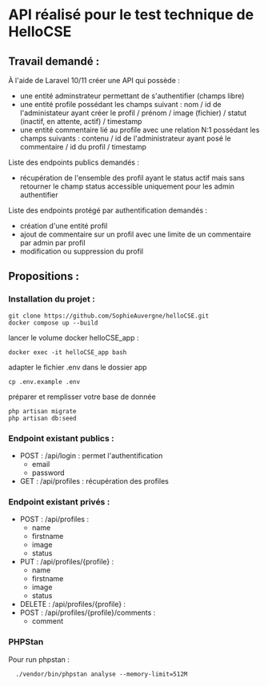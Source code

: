 # API réalisé pour le test technique de HelloCSE

## Travail demandé : 
À l'aide de Laravel 10/11 créer une API qui possède : 
 - une entité adminstrateur permettant de s'authentifier (champs libre)
 - une entité profile possédant les champs suivant : nom / id de l'administateur ayant créer le profil / prénom / image (fichier) / statut (inactif, en attente, actif) / timestamp
 - une entité commentaire lié au profile avec une relation N:1 possédant les champs suivants : contenu / id de l'administrateur ayant posé le commentaire / id du profil / timestamp

Liste des endpoints publics demandés :
 - récupération de l'ensemble des profil ayant le status actif mais sans retourner le champ status accessible uniquement pour les admin authentifier

Liste des endpoints protégé par authentification demandés :
  - création d'une entité profil 
  - ajout de commentaire sur un profil avec une limite de un commentaire par admin par profil
  - modification ou suppression du profil

## Propositions : 

### Installation du projet : 

    git clone https://github.com/SophieAuvergne/helloCSE.git
    docker compose up --build

lancer le volume docker helloCSE_app : 

    docker exec -it helloCSE_app bash

adapter le fichier .env dans le dossier app
    
    cp .env.example .env

préparer et remplisser votre base de donnée 

    php artisan migrate
    php artisan db:seed

### Endpoint existant publics : 
 - POST : /api/login : permet l'authentification
   - email
   - password
 - GET : /api/profiles : récupération des profiles

### Endpoint existant privés : 
 - POST : /api/profiles : 
   - name 
   - firstname
   - image
   - status
 - PUT : /api/profiles/{profile} : 
   - name
   - firstname
   - image
   - status
 - DELETE : /api/profiles/{profile} : 
 - POST : /api/profiles/{profile}/comments : 
   - comment

### PHPStan
Pour run phpstan : 

      ./vendor/bin/phpstan analyse --memory-limit=512M 


